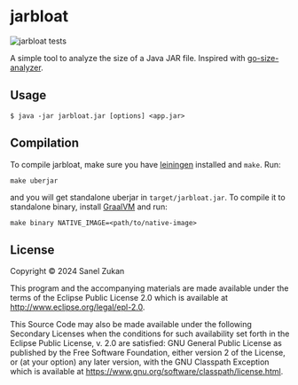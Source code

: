 # jarbloat
![jarbloat tests](https://github.com/sanel/jarbloat/actions/workflows/clojure.yml/badge.svg)

A simple tool to analyze the size of a Java JAR file. Inspired with [go-size-analyzer](https://github.com/Zxilly/go-size-analyzer).

## Usage

```
$ java -jar jarbloat.jar [options] <app.jar>
```

## Compilation

To compile jarbloat, make sure you have
[leiningen](https://leiningen.org/) installed and `make`. Run:

```
make uberjar
```

and you will get standalone uberjar in `target/jarbloat.jar`. To
compile it to standalone binary, install
[GraalVM](https://www.graalvm.org/) and run:

```
make binary NATIVE_IMAGE=<path/to/native-image>
```

## License

Copyright © 2024 Sanel Zukan

This program and the accompanying materials are made available under the
terms of the Eclipse Public License 2.0 which is available at
http://www.eclipse.org/legal/epl-2.0.

This Source Code may also be made available under the following Secondary
Licenses when the conditions for such availability set forth in the Eclipse
Public License, v. 2.0 are satisfied: GNU General Public License as published by
the Free Software Foundation, either version 2 of the License, or (at your
option) any later version, with the GNU Classpath Exception which is available
at https://www.gnu.org/software/classpath/license.html.
